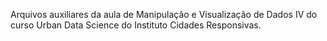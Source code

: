 Arquivos auxiliares da aula de Manipulação e Visualização de Dados IV do curso Urban Data Science do Instituto Cidades Responsivas.
